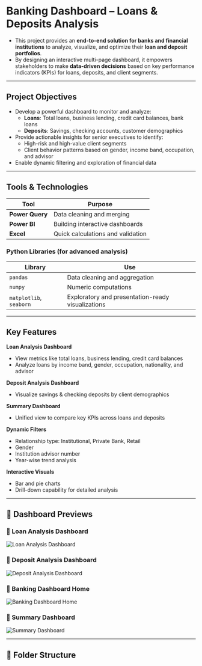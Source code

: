 # Banking Dashboard – Loans & Deposits Analysis

- This project provides an **end-to-end solution for banks and financial institutions** to analyze, visualize, and optimize their **loan and deposit portfolios**. 
- By designing an interactive multi-page dashboard, it empowers stakeholders to make **data-driven decisions** based on key performance indicators (KPIs) for loans, deposits, and client segments.

---

## Project Objectives

- Develop a powerful dashboard to monitor and analyze:
  - **Loans**: Total loans, business lending, credit card balances, bank loans
  - **Deposits**: Savings, checking accounts, customer demographics
- Provide actionable insights for senior executives to identify:
  - High-risk and high-value client segments
  - Client behavior patterns based on gender, income band, occupation, and advisor
- Enable dynamic filtering and exploration of financial data

---

## Tools & Technologies

| Tool | Purpose |
|------|---------|
| **Power Query** | Data cleaning and merging |
| **Power BI** | Building interactive dashboards |
| **Excel** | Quick calculations and validation |

### Python Libraries (for advanced analysis)
| Library | Use |
|---------|-----|
| `pandas` | Data cleaning and aggregation |
| `numpy` | Numeric computations |
| `matplotlib`, `seaborn` | Exploratory and presentation-ready visualizations |

---

## Key Features

 **Loan Analysis Dashboard**
- View metrics like total loans, business lending, credit card balances
- Analyze loans by income band, gender, occupation, nationality, and advisor

 **Deposit Analysis Dashboard**
- Visualize savings & checking deposits by client demographics

 **Summary Dashboard**
- Unified view to compare key KPIs across loans and deposits

 **Dynamic Filters**
- Relationship type: Institutional, Private Bank, Retail
- Gender
- Institution advisor number
- Year-wise trend analysis

 **Interactive Visuals**
- Bar and pie charts
- Drill-down capability for detailed analysis

---

## 📸 Dashboard Previews

### 🔹 Loan Analysis Dashboard
![Loan Analysis Dashboard](./path/to/loan_analysis_dashboard.png)

### 🔹 Deposit Analysis Dashboard
![Deposit Analysis Dashboard](./path/to/deposit_analysis_dashboard.png)

### 🔹 Banking Dashboard Home
![Banking Dashboard Home](./path/to/home_dashboard.png)

### 🔹 Summary Dashboard
![Summary Dashboard](./path/to/summary_dashboard.png)

---

## 📂 Folder Structure


